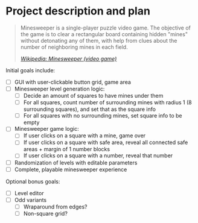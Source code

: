 # Project description and plan

> Minesweeper is a single-player puzzle video game. The objective of the game is to clear a rectangular board containing hidden "mines" without detonating any of them, with help from clues about the number of neighboring mines in each field.
>
> *[Wikipedia: Minesweeper (video game)](https://en.wikipedia.org/wiki/Minesweeper_(video_game))*

Initial goals include:

- [ ] GUI with user-clickable button grid, game area
- [ ] Minesweeper level generation logic:
  - [ ] Decide an amount of squares to have mines under them
  - [ ] For all squares, count number of surrounding mines with radius 1 (8 surrounding squares), and set that as the square info
  - [ ] For all squares with no surrounding mines, set square info to be empty
- [ ] Minesweeper game logic:
  - [ ] If user clicks on a square with a mine, game over
  - [ ] If user clicks on a square with safe area, reveal all connected safe areas + margin of 1 number blocks
  - [ ] If user clicks on a square with a number, reveal that number
- [ ] Randomization of levels with editable parameters
- [ ] Complete, playable minesweeper experience

Optional bonus goals:

- [ ] Level editor
- [ ] Odd variants
  - [ ] Wraparound from edges?
  - [ ] Non-square grid?

